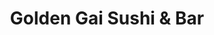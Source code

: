 ---
layout: place
title: "Golden Gai Sushi & Bar"
permalink: /illinois/chicago/golden-gai-sushi-bar.html
stateAbbr: IL
stateName: Illinois
cityName: Chicago
seo:
  name: "Golden Gai Sushi & Bar"
  type: Restaurant
  links: https://goldengaisushi.com/
description: "Golden Gai Sushi & Bar serves delicious sushi in Chicago, Illinois. Try fresh Japanese dishes for a great dining experience. Available for takeout, delivery, lunch, and dinner."
place_id: ChIJ2U3I83wtDogR_sLDQFzQa8U
photos:
  - name: >-
      places/ChIJ2U3I83wtDogR_sLDQFzQa8U/photos/AeeoHcLmsraHx4sMoQk4y2OT_YkkxJsGPzFlIA9qNzFJfMjulnKuYldDl6ZjNel74FhJ98LZ1AYH_KZiMsmGSiahr9Ty3wBH9NSWUFW9tZXIV8uYaOlmuQoDaMspdT97eBFSCzZpteszfXnk8LPBNmW1XXqnVtsprykmU0KPRIiOu3MtdfS4gJKp8Dtr4DXyaFGBsqHz13zyy01V3oF_58_dP8jHhVkjDCQXHTbApN3fv4YPPD1nZvQtHpO-iRNZjCBRxpHu3Ng48ybhQynSyp-fP1KkR9jUbuQIXwIl6z-L2Mal3Q
    widthPx: 4032
    heightPx: 3024
    authorAttributions:
      - displayName: Golden Gai Sushi & Bar
        uri: https://maps.google.com/maps/contrib/106963403794622480648
        photoUri: >-
          https://lh3.googleusercontent.com/a-/ALV-UjVLv-N44_32ylaGQz47_eiwUggY7VaYvyqD9418fGYV8q82ynk=s100-p-k-no-mo
    flagContentUri: >-
      https://www.google.com/local/imagery/report/?cb_client=maps_api_places.places_api&image_key=!1e10!2sAF1QipPjbuqHaBrxfdCKgf5SS5nP04N05eo1U2ArF_Qg&hl=en-US
    googleMapsUri: >-
      https://www.google.com/maps/place//data=!3m4!1e2!3m2!1sAF1QipPjbuqHaBrxfdCKgf5SS5nP04N05eo1U2ArF_Qg!2e10!4m2!3m1!1s0x880e2d7cf3c84dd9:0xc56bd05c40c3c2fe
  - name: >-
      places/ChIJ2U3I83wtDogR_sLDQFzQa8U/photos/AeeoHcL14ByUbgtdc_bpfZ4UXvMba8JsJzeaCq5wHXiwsVoZY3wo0gvX_AnyvztDYfZ4ocy8LogzQamDbu4d_MNJZG5yaKsdgIqIu1v7mPzSoNiRSxLeVC3T6cEXFJ_WiOc3RfEgn2ZYxusbHpyNi0CnYrjgJz2MCNQ29nXfl6Y5d1GIVL3XODBA4sNmCCVIbF8Bl3ONt0HUpW8sDEbOOxbJLZAI-fWBjyAiUq_tV-3PjgEj4sTE2MG9k4ZOxL-b1KigCX2NhlPLjtfnbTHPeLRzCaJ_XLYvaF689eehT5zjf9GC0A
    widthPx: 1856
    heightPx: 1942
    authorAttributions:
      - displayName: Golden Gai Sushi & Bar
        uri: https://maps.google.com/maps/contrib/106963403794622480648
        photoUri: >-
          https://lh3.googleusercontent.com/a-/ALV-UjVLv-N44_32ylaGQz47_eiwUggY7VaYvyqD9418fGYV8q82ynk=s100-p-k-no-mo
    flagContentUri: >-
      https://www.google.com/local/imagery/report/?cb_client=maps_api_places.places_api&image_key=!1e10!2sAF1QipNEbsfbO-p3XPAPejFbnQK1Eq9L2wo5VpfTcfqI&hl=en-US
    googleMapsUri: >-
      https://www.google.com/maps/place//data=!3m4!1e2!3m2!1sAF1QipNEbsfbO-p3XPAPejFbnQK1Eq9L2wo5VpfTcfqI!2e10!4m2!3m1!1s0x880e2d7cf3c84dd9:0xc56bd05c40c3c2fe
  - name: >-
      places/ChIJ2U3I83wtDogR_sLDQFzQa8U/photos/AeeoHcLVdGOvAWeJc0_eLHLO1FKh2O-frKVcbUFdNwxBWwHGbJQ__l1um8tJMRDDb0Ddhm9ueLTmXNKCOmtrY5zOGlaV2tWcO-BDokKZ33KaTWYycTpA1A4rrSSaTtBYVfdmMY7zZ_nSZB2OGlbFf30eJOBxREb4U85nELi84nItCJ4OwAvWm3nknrL7W6oV2YXinnCB2xMoZGFsvPIc14yD-fAqT0Z5DXIrWvL2YnGCrgAr6nUwZU0QMWIbd6BbvVmimTaaJI9-6ucK86pe8X2nXPnkP32eNrZA7L-0QqKct7hK-A
    widthPx: 1745
    heightPx: 1745
    authorAttributions:
      - displayName: Golden Gai Sushi & Bar
        uri: https://maps.google.com/maps/contrib/106963403794622480648
        photoUri: >-
          https://lh3.googleusercontent.com/a-/ALV-UjVLv-N44_32ylaGQz47_eiwUggY7VaYvyqD9418fGYV8q82ynk=s100-p-k-no-mo
    flagContentUri: >-
      https://www.google.com/local/imagery/report/?cb_client=maps_api_places.places_api&image_key=!1e10!2sAF1QipMGvkgkG5yFK6wJHQ4ZVCBWwwQJ8sHkBq3AiFeJ&hl=en-US
    googleMapsUri: >-
      https://www.google.com/maps/place//data=!3m4!1e2!3m2!1sAF1QipMGvkgkG5yFK6wJHQ4ZVCBWwwQJ8sHkBq3AiFeJ!2e10!4m2!3m1!1s0x880e2d7cf3c84dd9:0xc56bd05c40c3c2fe
  - name: >-
      places/ChIJ2U3I83wtDogR_sLDQFzQa8U/photos/AeeoHcJdkGiTixp441TosdtId9htPM0qXNtw5FHUzZ4cLdkEBtytjdyB2jd6c63Vp1Cq9_Ruq-Mct8u4E7lnV-_AnvR0YRJ-WrViSerkdQObVfpLjfFAhTHsr2eHgG_sGt66l3lpvae59NAUXI2nstVV_l_KRBYxzzvpcuWa8VGD3lwZyTyqYdSMMYBw33GkS5VAGuUy1A_EKPjvg1EGlAQ6dg98fbTPmKiF-xhgMSBjsLMELCn4E1EEuvABDoJYI53Mm4g7dsuhNOY9uzmvWF3RhAMfluboKHG2vNwPaOCpPxwILTPwJ2znwSrQJJk9JdLv53Mabu6RJ5nHNEb5uBrBcz7v3Q1rlKnkoeOQpunxzpsYSMiGot91sjKX4c0pHjfBnQE69AhrGynv5jcy0Gesc58mpX853adic9ol4h57zgnjHA
    widthPx: 4000
    heightPx: 3000
    authorAttributions:
      - displayName: Fela Cerda
        uri: https://maps.google.com/maps/contrib/103967409260982035431
        photoUri: >-
          https://lh3.googleusercontent.com/a-/ALV-UjWLkYGGccD8epXuZ5zdvJPx9nP45V73-lnQkth15UGYoLKM9bm7zg=s100-p-k-no-mo
    flagContentUri: >-
      https://www.google.com/local/imagery/report/?cb_client=maps_api_places.places_api&image_key=!1e10!2sCIHM0ogKEICAgMCQsarWPw&hl=en-US
    googleMapsUri: >-
      https://www.google.com/maps/place//data=!3m4!1e2!3m2!1sCIHM0ogKEICAgMCQsarWPw!2e10!4m2!3m1!1s0x880e2d7cf3c84dd9:0xc56bd05c40c3c2fe
  - name: >-
      places/ChIJ2U3I83wtDogR_sLDQFzQa8U/photos/AeeoHcK0Ct6NaPaNv5vrwxts3ItHGT7f1AsYvJpadiFv1j7RaJw28gbU2muC8d4ZoWjOQxLGd_zDTEPIN8FEpLQtJrhZrURZT_YqjYgiWCAzQ_9kiU5SUMxaSG42-hJZGAJJQErW9U_wJyAKfm1wRDTAw96vC9xN0v93K3vYSg5Sr5X9okXna642iwDExAXs3mtURXKe6E1kPHJVtmAtcqnOhVa1kBZ0kGq6YqwJjI4pNxwNnkf-_Huf_o0Q80wp89j2xt-8mf_WKkGiygoTBBSdcpgnGS0plT0eBR_09TJ4ou7nbw
    widthPx: 4032
    heightPx: 3024
    authorAttributions:
      - displayName: Golden Gai Sushi & Bar
        uri: https://maps.google.com/maps/contrib/106963403794622480648
        photoUri: >-
          https://lh3.googleusercontent.com/a-/ALV-UjVLv-N44_32ylaGQz47_eiwUggY7VaYvyqD9418fGYV8q82ynk=s100-p-k-no-mo
    flagContentUri: >-
      https://www.google.com/local/imagery/report/?cb_client=maps_api_places.places_api&image_key=!1e10!2sAF1QipPxgs6ZQJlfwoTmRcFwXOD5nIQOxzF88URZBaEv&hl=en-US
    googleMapsUri: >-
      https://www.google.com/maps/place//data=!3m4!1e2!3m2!1sAF1QipPxgs6ZQJlfwoTmRcFwXOD5nIQOxzF88URZBaEv!2e10!4m2!3m1!1s0x880e2d7cf3c84dd9:0xc56bd05c40c3c2fe
  - name: >-
      places/ChIJ2U3I83wtDogR_sLDQFzQa8U/photos/AeeoHcIxEc3rMWTFqEtMKIJkvpcJv5TSijN6Nwn7ozrqL8rX_1mYCbSVFcHnqfJVUggIJlK4_c0dvR0qMv1i3KjqeZIX8wzH6PQU9RRkN_E96RfEfOHHxVLCBqZilHEL23Uiqb2pGjKgKoJS_fv5Q5914MHTqeqb2OZKmn_xDU5fje9My9Ra19ZxT0Rd7deZyGSmO_vrWsdSFqwv4hHHpY9WDC2IZ1zpmHSuM_ZzXS0goqxe2Y5z5FVRSAsX0tel0eich-cWLuRmkK1FJnSRX5dkHVicuDkYT74i3D_1Foa-h-VYnMGdTWpabqAjSmrBPg3SQKIoPkPvJ4NSo9jU3WlwUo--EU6IY6pPjfTTkL_myPmhLV_p_4eDh0hRUhvIdK1QUeUt_xgSzwhMRXCUVAutA2jea235nnGYTVF8zVQKCaE
    widthPx: 4032
    heightPx: 3024
    authorAttributions:
      - displayName: Rene M Paccha
        uri: https://maps.google.com/maps/contrib/102625098105769256092
        photoUri: >-
          https://lh3.googleusercontent.com/a-/ALV-UjXjCH_unp3qr6FncmxnmlCm-rTlP2ATyH89jZbnh98Ken90gqMG=s100-p-k-no-mo
    flagContentUri: >-
      https://www.google.com/local/imagery/report/?cb_client=maps_api_places.places_api&image_key=!1e10!2sCIHM0ogKEICAgID6l_TZXQ&hl=en-US
    googleMapsUri: >-
      https://www.google.com/maps/place//data=!3m4!1e2!3m2!1sCIHM0ogKEICAgID6l_TZXQ!2e10!4m2!3m1!1s0x880e2d7cf3c84dd9:0xc56bd05c40c3c2fe
  - name: >-
      places/ChIJ2U3I83wtDogR_sLDQFzQa8U/photos/AeeoHcJXpBWL8LLipuLNPDVe3OuT97S4lgLO2rx_g22zBkif3hvAKB-B_kCy5oGjelmeiwLXTfzF6CXocRUN-hYx_f2KPeXz-w_Ow4Vl8F_2JFRR42sGT1w5aRICFo97wJAVFuLnwWOO9Fq-BI7w8j54Wb4hIpIHlQ2uUBRKMo0X6gJ0xV--SP1d5WPCrVKfFJOlxM1Kj5aH1Tno8-Z43N1MEdzQySyUPsq1bxNjdbgI2T6tg5FRPxjfzgXYnXpVUiUHP-v65UItjKLo0jkwj4NcLNIjbbClpCHxnn0rVek08Ivr0SIoYUWCz792pa7icObVSitiaBbX-SaCPVTeC_s0O8UfUGuU3Z1_AsHge3mPfJKat4Cs1Hpq1vrEMgu1NIpfo3dLtMatHv9WSfxEMpk-BKo_ySql-YAhCdsZi3m-X8DEJ6I
    widthPx: 1440
    heightPx: 1440
    authorAttributions:
      - displayName: Nestor Machuca
        uri: https://maps.google.com/maps/contrib/117176563172088443491
        photoUri: >-
          https://lh3.googleusercontent.com/a-/ALV-UjXYuuZsTs_7YQJ_Wy9hjZnvYUNPS5nqHSGKH8zuhPsdmQRXQnRqMg=s100-p-k-no-mo
    flagContentUri: >-
      https://www.google.com/local/imagery/report/?cb_client=maps_api_places.places_api&image_key=!1e10!2sCIHM0ogKEICAgICR_NGE2AE&hl=en-US
    googleMapsUri: >-
      https://www.google.com/maps/place//data=!3m4!1e2!3m2!1sCIHM0ogKEICAgICR_NGE2AE!2e10!4m2!3m1!1s0x880e2d7cf3c84dd9:0xc56bd05c40c3c2fe
  - name: >-
      places/ChIJ2U3I83wtDogR_sLDQFzQa8U/photos/AeeoHcJ0ZPfLymxvLbH35abOhirISPvdXVlvSSWxBDN4VmONZ3WQ-O1t3MNSz4RFazG6IWBhKJXJ0c3iN7nV_JPpGFWkiM_5K1e_W0NyqFlJmTX2WQConyW0IGuC-zDH3TJmFyuuj0Yq3zn_8QkLljcvDzql-ubqmPOb7fLvlVmHrSmeXy5x_1MtXbxGTPJvYCYV9rLIGRG0KNU931KE5t_P8KUJNdp6JLvSXk4o3uY94jhr1QqL35BBm7UN0wdo0wd0pw65XmnQj5nIFJLvKtRS1RCFOTSRcAOS79jWS_xbEC3SQ_uWsv2Z7xdBdQw9UYgrCWfuinj4aV-B4FqmdFD19pOeezDbEENZrpeLem6_4e8YtdvCs9YFDW2B1ttNXTJlHmN6LFbs4fLrOQ_YsHZA54wIDVsR0GbNXkGbsz-8rLM
    widthPx: 1536
    heightPx: 2048
    authorAttributions:
      - displayName: Anabelle Martinez
        uri: https://maps.google.com/maps/contrib/110980358425911625139
        photoUri: >-
          https://lh3.googleusercontent.com/a-/ALV-UjVpPoK_rvlLo4KBTbHrWMm3tmS8544jYgAQl7nGdOhIq2PITRXS=s100-p-k-no-mo
    flagContentUri: >-
      https://www.google.com/local/imagery/report/?cb_client=maps_api_places.places_api&image_key=!1e10!2sCIHM0ogKEICAgICGsdSWBA&hl=en-US
    googleMapsUri: >-
      https://www.google.com/maps/place//data=!3m4!1e2!3m2!1sCIHM0ogKEICAgICGsdSWBA!2e10!4m2!3m1!1s0x880e2d7cf3c84dd9:0xc56bd05c40c3c2fe
  - name: >-
      places/ChIJ2U3I83wtDogR_sLDQFzQa8U/photos/AeeoHcJVEGlogjPAupEqGdeLGmcTUMsLerHm1AF7M-y52dF2b3a6zB5raFBpsDpJStn7vSq2h6SYRoqrGwUHStJtelhoZSpO3LAwMLrZAbPOFoRQrkwxyJ2tR4xYw_Bd9mSbOk20v4CfLGF-FKD9AG9DhL9KgMM99l73wv7niHj3WayFtpTITuwIWGjOQ_3zcEMNa6h-2xLNzdX01QFpdto3ROokRwzGUxrHOEOFPkzIFBUl-GefNlMlNfndtKT6k22WOVHijHFcJeUv2ryTJw1UVzVnGJYTePNQtZwlhM2JYXgn7g
    widthPx: 2193
    heightPx: 1645
    authorAttributions:
      - displayName: Golden Gai Sushi & Bar
        uri: https://maps.google.com/maps/contrib/106963403794622480648
        photoUri: >-
          https://lh3.googleusercontent.com/a-/ALV-UjVLv-N44_32ylaGQz47_eiwUggY7VaYvyqD9418fGYV8q82ynk=s100-p-k-no-mo
    flagContentUri: >-
      https://www.google.com/local/imagery/report/?cb_client=maps_api_places.places_api&image_key=!1e10!2sAF1QipNjz8j-NdnfZxif_aLPEaMUAwOs-8_01lsERoVE&hl=en-US
    googleMapsUri: >-
      https://www.google.com/maps/place//data=!3m4!1e2!3m2!1sAF1QipNjz8j-NdnfZxif_aLPEaMUAwOs-8_01lsERoVE!2e10!4m2!3m1!1s0x880e2d7cf3c84dd9:0xc56bd05c40c3c2fe
  - name: >-
      places/ChIJ2U3I83wtDogR_sLDQFzQa8U/photos/AeeoHcLdzySJOz5BVRS6dHWxxk2Df3GpwEKVwwMr5q8-zdlV7gGBB6muQ0iEzmrSdWpYPp3RmhblmPftCWz2-CE4_uSq2XJPJRznP4nizewlu8gy9fCM5F6_JeViAOZpSY8g5Y8bD1rzFPDH3FtSF-i3_fq0G4N7EvF_k8ZoSafVmnMHzeqcxhkRd-OystOXRtqIQMFcWblCuPPUR4SSNWz4HnEng_raz2KboEGUpBpKwd94WvLv0_Hr8yfxnVz9zvHWjieJhM8Jkuuyryl1PQxcOqtTmJv-g1KkLQE4Zrq8HzKd8A
    widthPx: 3024
    heightPx: 4032
    authorAttributions:
      - displayName: Golden Gai Sushi & Bar
        uri: https://maps.google.com/maps/contrib/106963403794622480648
        photoUri: >-
          https://lh3.googleusercontent.com/a-/ALV-UjVLv-N44_32ylaGQz47_eiwUggY7VaYvyqD9418fGYV8q82ynk=s100-p-k-no-mo
    flagContentUri: >-
      https://www.google.com/local/imagery/report/?cb_client=maps_api_places.places_api&image_key=!1e10!2sAF1QipM2yiJ0tXINiL_ljbGq9QsMrcps4sAHYF_-BVKA&hl=en-US
    googleMapsUri: >-
      https://www.google.com/maps/place//data=!3m4!1e2!3m2!1sAF1QipM2yiJ0tXINiL_ljbGq9QsMrcps4sAHYF_-BVKA!2e10!4m2!3m1!1s0x880e2d7cf3c84dd9:0xc56bd05c40c3c2fe
address: 1144 W 18th St, Chicago, IL 60608, USA
street: 1144 W 18th St
city: Chicago
state: IL
zip: '60608'
country: USA
neighborhood: Lower West Side
latitude: '41.858174'
longitude: '-87.655242'
accessibility_options:
  wheelchairAccessibleRestroom: true
  wheelchairAccessibleSeating: true
business_status: OPERATIONAL
name: Golden Gai Sushi & Bar
google_maps_links:
  directionsUri: >-
    https://www.google.com/maps/dir//''/data=!4m7!4m6!1m1!4e2!1m2!1m1!1s0x880e2d7cf3c84dd9:0xc56bd05c40c3c2fe!3e0
  placeUri: https://maps.google.com/?cid=14225692942621983486
  writeAReviewUri: >-
    https://www.google.com/maps/place//data=!4m3!3m2!1s0x880e2d7cf3c84dd9:0xc56bd05c40c3c2fe!12e1
  reviewsUri: >-
    https://www.google.com/maps/place//data=!4m4!3m3!1s0x880e2d7cf3c84dd9:0xc56bd05c40c3c2fe!9m1!1b1
  photosUri: >-
    https://www.google.com/maps/place//data=!4m3!3m2!1s0x880e2d7cf3c84dd9:0xc56bd05c40c3c2fe!10e5
primary_type: Sushi Restaurant
opening_hours:
  regular: null
  current: null
secondary_opening_hours:
  regular:
    weekdayDescriptions: null
    type: null
  current:
    weekdayDescriptions: null
    type: null
phone: (312) 366-2996
price_level: null
price_range: null
rating: '4.2'
rating_count: 127
website: https://goldengaisushi.com/
reviews:
  - name: >-
      places/ChIJ2U3I83wtDogR_sLDQFzQa8U/reviews/ChdDSUhNMG9nS0VJQ0FnTUNBdGRHRm9nRRAB
    relativePublishTimeDescription: 2 months ago
    rating: 5
    text:
      text: >-
        My boyfriend and I went for our first time last night and could not have
        had a better experience! I usually stick to a basic California roll but
        our server recommended us her favorite (18th street) and it was
        absolutely delicious.

        Our server, Amy, was the sweetest lady and went above and beyond for us.
        We will definitely be going back soon! 10/10
      languageCode: en
    originalText:
      text: >-
        My boyfriend and I went for our first time last night and could not have
        had a better experience! I usually stick to a basic California roll but
        our server recommended us her favorite (18th street) and it was
        absolutely delicious.

        Our server, Amy, was the sweetest lady and went above and beyond for us.
        We will definitely be going back soon! 10/10
      languageCode: en
    authorAttribution:
      displayName: Jocelyn Hernandez
      uri: https://www.google.com/maps/contrib/107266334525614884621/reviews
      photoUri: >-
        https://lh3.googleusercontent.com/a-/ALV-UjUgdHHD4FoLKPMHDCcrTfO6ff7r5l5BToKMQNW1zx4PL1hSZfU=s128-c0x00000000-cc-rp-mo
    publishTime: '2025-02-02T23:08:32.103258Z'
    flagContentUri: >-
      https://www.google.com/local/review/rap/report?postId=ChdDSUhNMG9nS0VJQ0FnTUNBdGRHRm9nRRAB&d=17924085&t=1
    googleMapsUri: >-
      https://www.google.com/maps/reviews/data=!4m6!14m5!1m4!2m3!1sChdDSUhNMG9nS0VJQ0FnTUNBdGRHRm9nRRAB!2m1!1s0x880e2d7cf3c84dd9:0xc56bd05c40c3c2fe
  - name: >-
      places/ChIJ2U3I83wtDogR_sLDQFzQa8U/reviews/ChdDSUhNMG9nS0VJQ0FnTUR3MDdmUmtBRRAB
    relativePublishTimeDescription: 2 weeks ago
    rating: 5
    text:
      text: >-
        Visiting some friends like Chef Paul and his team. A good menu and a
        variety of food, all you can eat, a good option to enjoy with friends. I
        recommend it. Thanks for your attention.
      languageCode: en
    originalText:
      text: >-
        Visiting some friends like Chef Paul and his team. A good menu and a
        variety of food, all you can eat, a good option to enjoy with friends. I
        recommend it. Thanks for your attention.
      languageCode: en
    authorAttribution:
      displayName: nestor machuca
      uri: https://www.google.com/maps/contrib/102268846927891516015/reviews
      photoUri: >-
        https://lh3.googleusercontent.com/a-/ALV-UjW3-jXpWfrhc-v4o9M1gPp7AjUrTL70Pr7Sy9lNU2KvrC5tIQGU=s128-c0x00000000-cc-rp-mo
    publishTime: '2025-03-28T04:10:13.398376Z'
    flagContentUri: >-
      https://www.google.com/local/review/rap/report?postId=ChdDSUhNMG9nS0VJQ0FnTUR3MDdmUmtBRRAB&d=17924085&t=1
    googleMapsUri: >-
      https://www.google.com/maps/reviews/data=!4m6!14m5!1m4!2m3!1sChdDSUhNMG9nS0VJQ0FnTUR3MDdmUmtBRRAB!2m1!1s0x880e2d7cf3c84dd9:0xc56bd05c40c3c2fe
  - name: >-
      places/ChIJ2U3I83wtDogR_sLDQFzQa8U/reviews/ChdDSUhNMG9nS0VJQ0FnSUQ5ck5ta3pnRRAB
    relativePublishTimeDescription: a year ago
    rating: 5
    text:
      text: >-
        Everything was so good, definitely recommend the hot lips which are very
        similiar to jalapeño poppers & the New Pilsen roll!! Everything was good
        but those were our favs. We also got tempura, gyoza with cheese, spicy
        edamame & the 18th St. roll. Arianna was a great server & the chef was
        super nice! Definitely will be back
      languageCode: en
    originalText:
      text: >-
        Everything was so good, definitely recommend the hot lips which are very
        similiar to jalapeño poppers & the New Pilsen roll!! Everything was good
        but those were our favs. We also got tempura, gyoza with cheese, spicy
        edamame & the 18th St. roll. Arianna was a great server & the chef was
        super nice! Definitely will be back
      languageCode: en
    authorAttribution:
      displayName: Julie V.
      uri: https://www.google.com/maps/contrib/108080077187931522395/reviews
      photoUri: >-
        https://lh3.googleusercontent.com/a/ACg8ocI6DqoPZaAl-fwSDHQhIRky2r9W8aaim_eY6ySjs9Qhw-rjdc0H=s128-c0x00000000-cc-rp-mo-ba3
    publishTime: '2024-03-14T03:44:14.571846Z'
    flagContentUri: >-
      https://www.google.com/local/review/rap/report?postId=ChdDSUhNMG9nS0VJQ0FnSUQ5ck5ta3pnRRAB&d=17924085&t=1
    googleMapsUri: >-
      https://www.google.com/maps/reviews/data=!4m6!14m5!1m4!2m3!1sChdDSUhNMG9nS0VJQ0FnSUQ5ck5ta3pnRRAB!2m1!1s0x880e2d7cf3c84dd9:0xc56bd05c40c3c2fe
  - name: >-
      places/ChIJ2U3I83wtDogR_sLDQFzQa8U/reviews/ChZDSUhNMG9nS0VJQ0FnSURHaDc2ZVJREAE
    relativePublishTimeDescription: 3 years ago
    rating: 4
    text:
      text: >-
        All You Can Eat sushi has come to Pilsen! I was very excited to try this
        place out. They have an a la carte menu, but we opted for the AYCE menu
        instead.


        We started with miso soup, and I also ordered a Garza Old Fashioned. The
        drink was on the pricey side but very good. We ordered six rolls and
        split them between two people:


        - Golden Gai Ebi Roll: my favorite. Delicious but only came with 5
        pieces, which was the smallest roll of what we ordered.


        - California, Mexican, Pretty Woman & spicy shrimp rolls: your typical
        maki rolls with rice on the outside. They were all good but none of them
        particularly stood out to me.


        - Forest Roll:  This roll was by far the most unique one we tried in
        terms of ingredients and presentation. Unfortunately we both disliked
        it. The roll had too much going on with it, and just wasn't that good. I
        would recommend against getting it unless you really like this
        combination of ingredients.


        The AYCE deal came with dessert so we finished with green tea mochi,
        which was very good.


        My favorite part of the visit was the service. Everyone was very
        friendly and helpful, and it really added a lot to the experience. I
        always appreciate experiencing good service, and Golden Gai did a great
        job. The restaurant itself was also very clean and nicely decorated.


        I gave four stars because I felt the sushi was only decent in flavor and
        quality. The individual rolls are kind of pricey for what they are when
        ordering a la carte, but I felt the AYCE deal was well worth the money.
        I definitely want to come back again soon to try some of their other,
        non-sushi foods on the a la carte menu. Overall, a solid spot if you
        want a casual-yet-upscsle spot in Pilsen for sushi.
      languageCode: en
    originalText:
      text: >-
        All You Can Eat sushi has come to Pilsen! I was very excited to try this
        place out. They have an a la carte menu, but we opted for the AYCE menu
        instead.


        We started with miso soup, and I also ordered a Garza Old Fashioned. The
        drink was on the pricey side but very good. We ordered six rolls and
        split them between two people:


        - Golden Gai Ebi Roll: my favorite. Delicious but only came with 5
        pieces, which was the smallest roll of what we ordered.


        - California, Mexican, Pretty Woman & spicy shrimp rolls: your typical
        maki rolls with rice on the outside. They were all good but none of them
        particularly stood out to me.


        - Forest Roll:  This roll was by far the most unique one we tried in
        terms of ingredients and presentation. Unfortunately we both disliked
        it. The roll had too much going on with it, and just wasn't that good. I
        would recommend against getting it unless you really like this
        combination of ingredients.


        The AYCE deal came with dessert so we finished with green tea mochi,
        which was very good.


        My favorite part of the visit was the service. Everyone was very
        friendly and helpful, and it really added a lot to the experience. I
        always appreciate experiencing good service, and Golden Gai did a great
        job. The restaurant itself was also very clean and nicely decorated.


        I gave four stars because I felt the sushi was only decent in flavor and
        quality. The individual rolls are kind of pricey for what they are when
        ordering a la carte, but I felt the AYCE deal was well worth the money.
        I definitely want to come back again soon to try some of their other,
        non-sushi foods on the a la carte menu. Overall, a solid spot if you
        want a casual-yet-upscsle spot in Pilsen for sushi.
      languageCode: en
    authorAttribution:
      displayName: MSF
      uri: https://www.google.com/maps/contrib/105970144884314022647/reviews
      photoUri: >-
        https://lh3.googleusercontent.com/a-/ALV-UjWFfphY1v-JQjc7VVh5YCulS-f8HceVfoicPQvJAq7IBsX1S084Jw=s128-c0x00000000-cc-rp-mo-ba4
    publishTime: '2021-12-11T07:08:23.800999Z'
    flagContentUri: >-
      https://www.google.com/local/review/rap/report?postId=ChZDSUhNMG9nS0VJQ0FnSURHaDc2ZVJREAE&d=17924085&t=1
    googleMapsUri: >-
      https://www.google.com/maps/reviews/data=!4m6!14m5!1m4!2m3!1sChZDSUhNMG9nS0VJQ0FnSURHaDc2ZVJREAE!2m1!1s0x880e2d7cf3c84dd9:0xc56bd05c40c3c2fe
  - name: >-
      places/ChIJ2U3I83wtDogR_sLDQFzQa8U/reviews/ChdDSUhNMG9nS0VJQ0FnTUNnLU52WmxRRRAB
    relativePublishTimeDescription: a month ago
    rating: 5
    text:
      text: >-
        service was amazing! Food was so good with so many sushi options, Every
        single roll was delicious! Drinks are also very good we had the
        margaritas! Definitely recommend
      languageCode: en
    originalText:
      text: >-
        service was amazing! Food was so good with so many sushi options, Every
        single roll was delicious! Drinks are also very good we had the
        margaritas! Definitely recommend
      languageCode: en
    authorAttribution:
      displayName: Isaac torres
      uri: https://www.google.com/maps/contrib/102094827979676641750/reviews
      photoUri: >-
        https://lh3.googleusercontent.com/a-/ALV-UjXA586ipzyyEuccHSWJxuO_Lt2XmeEQ7Qra6MUV739ljJaLYJby=s128-c0x00000000-cc-rp-mo
    publishTime: '2025-02-14T04:03:05.497772Z'
    flagContentUri: >-
      https://www.google.com/local/review/rap/report?postId=ChdDSUhNMG9nS0VJQ0FnTUNnLU52WmxRRRAB&d=17924085&t=1
    googleMapsUri: >-
      https://www.google.com/maps/reviews/data=!4m6!14m5!1m4!2m3!1sChdDSUhNMG9nS0VJQ0FnTUNnLU52WmxRRRAB!2m1!1s0x880e2d7cf3c84dd9:0xc56bd05c40c3c2fe
parking_options:
  freeStreetParking: true
  paidStreetParking: true
payment_options:
  acceptsCreditCards: true
  acceptsDebitCards: true
  acceptsCashOnly: false
allow_dogs: null
curbside_pickup: null
delivery: true
dine_in: true
good_for_children: true
good_for_groups: null
good_for_sports: true
live_music: false
menu_for_children: null
outdoor_seating: null
reservable: true
restroom: true
serves_beer: true
serves_breakfast: null
serves_brunch: null
serves_cocktails: true
serves_coffee: null
serves_dinner: true
serves_dessert: true
serves_lunch: true
serves_vegetarian_food: null
serves_wine: true
takeout: true
summary: null

---